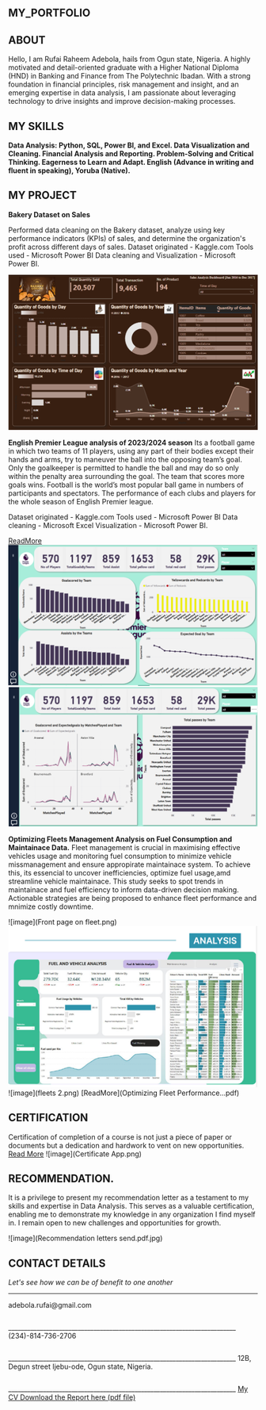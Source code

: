 <!-- selection 1: Introduce yourself -->
## MY_PORTFOLIO

## ABOUT

 Hello, I am Rufai Raheem Adebola, hails from Ogun state, Nigeria. A highly motivated and detail-oriented graduate with a Higher National Diploma (HND) in Banking and Finance from The Polytechnic Ibadan. With a strong foundation in financial principles, risk management and insight, and an emerging expertise in data analysis, I am passionate about leveraging technology to drive insights and improve decision-making processes.

## MY SKILLS 

**Data Analysis: Python, SQL, Power BI, and Excel.
Data Visualization and Cleaning.
Financial Analysis and Reporting.
Problem-Solving and Critical Thinking.
Eagerness to Learn and Adapt.
English (Advance in writing and fluent in speaking), Yoruba (Native).**

<!--Section 2: List 3-6 Key projects -->
## MY PROJECT

**Bakery Dataset on Sales**

Performed data cleaning on the Bakery dataset, analyze using key performance indicators (KPIs) of sales, and determine the organization's profit across different days of sales.
Dataset originated - Kaggle.com
Tools used - Microsoft Power BI
Data cleaning and Visualization - Microsoft Power BI.

![image](Bakery.png)

**English Premier League analysis of 2023/2024 season**
Its a football game in which two teams of 11 players, using any part of their bodies except their hands and arms, try to maneuver the ball into the opposing team’s goal. Only the goalkeeper is permitted to handle the ball and may do so only within the penalty area surrounding the goal. The team that scores more goals wins. 
Football is the world’s most popular ball game in numbers of participants and spectators. The performance of each clubs and players for the whole season of English Premier league.

Dataset originated - Kaggle.com
Tools used - Microsoft Power BI
Data cleaning - Microsoft Excel
Visualization - Microsoft Power BI.

[ReadMore](https://www.linkedin.com/feed/update/urn:li:activity:7290888425598029825/)
![image](Premierleague.png)
![image](Premierleague2.png)

**Optimizing Fleets Management Analysis on Fuel Consumption and Maintainace Data.**
Fleet management is crucial in maximising effective vehicles usage and monitoring fuel consumption to minimize vehicle missmanagement and ensure appropirate maintainace system. To achieve this, its essencial to uncover inefficiencies, optimize fuel usage,amd streamline vehicle maintainace. This study seeks to spot trends in maintainace and fuel efficiency to inform data-driven decision making. Actionable strategies are being proposed to enhance fleet performance and mnimize costly downtime.

![image](Front page on fleet.png)
![image](fleet.png)
![image](fleets 2.png)
[ReadMore](Optimizing Fleet Performance...pdf)

## CERTIFICATION

Certification of completion of a course is not just a piece of paper or documents but a dedication and hardwork to vent on new opportunities.
[Read More](https://www.linkedin.com/feed/update/urn:li:activity:7308861528642854913/)
![image](Certificate App.png)

## RECOMMENDATION.
It is a privilege to present my recommendation letter as a testament to my skills and expertise in Data Analysis. This serves as a valuable certification, enabling me to demonstrate my knowledge in any organization I find myself in. I remain open to new challenges and opportunities for growth.

![image](Recommendation letters send.pdf.jpg)

## CONTACT DETAILS
_Let's see how we can be of benefit to one another_

________________________________________________________________________
<table>    adebola.rufai@gmail.com </table>
________________________________________________________________________
<table>     (234)-814-736-2706 </table>
________________________________________________________________________
<table>     12B, Degun street Ijebu-ode, Ogun state, Nigeria. </table>
________________________________________________________________________
<a href="Rufai_Raheem_Adebola CV.pdf"> My CV Download the Report here (pdf file)  </a>







 
